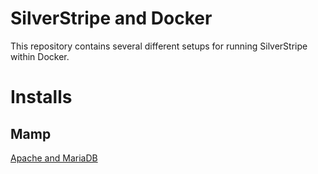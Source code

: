 # SilverStripe and Docker
This repository contains several different setups for running SilverStripe within Docker.

# Installs
## Mamp
[Apache and MariaDB](./simple/README/md)